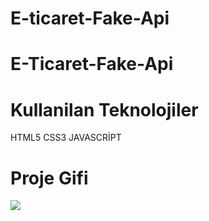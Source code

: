 # E-ticaret-Fake-Api

<h1>E-Ticaret-Fake-Api</h1>

<h1>Kullanilan Teknolojiler</h1>

HTML5 CSS3 JAVASCRİPT

<h1>Proje Gifi</h1>

<img src="/images/E-Ticaret-ve-diğer-2-sayfa-Kişisel-Microsoft_-Edge-2023-04-30-07-15-01.gif" />
